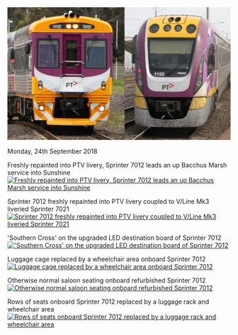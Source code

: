 <img src="/images/PTV-livery-comparison-sprinter-vlocity-train.jpg" alt="Comparison of PTV livery applied to Sprinter and VLocity trains" />

Monday, 24th September 2018 

Freshly repainted into PTV livery, Sprinter 7012 leads an up Bacchus Marsh service into Sunshine
<a href="http://railgallery.wongm.com/vline-regional-rail-link/F128_5838.jpg.html"><img src="http://railgallery.wongm.com/cache/vline-regional-rail-link/F128_5838_595.jpg?cached=1537962388" alt="Freshly repainted into PTV livery, Sprinter 7012 leads an up Bacchus Marsh service into Sunshine" /></a>

Sprinter 7012 freshly repainted into PTV livery coupled to V/Line Mk3 liveried Sprinter 7021
<a href="http://railgallery.wongm.com/vline-bits/F128_5892.jpg.html"><img src="http://railgallery.wongm.com/cache/vline-bits/F128_5892_595.jpg?cached=1537962284" alt="Sprinter 7012 freshly repainted into PTV livery coupled to V/Line Mk3 liveried Sprinter 7021" /></a>



'Southern Cross' on the upgraded LED destination board of Sprinter 7012
<a href="http://railgallery.wongm.com/vline-bits/F128_5891.jpg.html"><img src="http://railgallery.wongm.com/cache/vline-bits/F128_5891_595.jpg?cached=1537962300" alt="'Southern Cross' on the upgraded LED destination board of Sprinter 7012" /></a>

Luggage cage replaced by a wheelchair area onboard Sprinter 7012
<a href="http://railgallery.wongm.com/vline-bits/F128_5883.jpg.html"><img src="http://railgallery.wongm.com/cache/vline-bits/F128_5883_595.jpg?cached=1537962293" alt="Luggage cage replaced by a wheelchair area onboard Sprinter 7012" /></a>



Otherwise normal saloon seating onboard refurbished Sprinter 7012
<a href="http://railgallery.wongm.com/vline-bits/F128_5881.jpg.html"><img src="http://railgallery.wongm.com/cache/vline-bits/F128_5881_595.jpg?cached=1537962380" alt="Otherwise normal saloon seating onboard refurbished Sprinter 7012" /></a>

Rows of seats onboard Sprinter 7012 replaced by a luggage rack and wheelchair area
<a href="http://railgallery.wongm.com/vline-bits/F128_5879.jpg.html"><img src="http://railgallery.wongm.com/cache/vline-bits/F128_5879_595.jpg?cached=1537962388" alt="Rows of seats onboard Sprinter 7012 replaced by a luggage rack and wheelchair area" /></a>